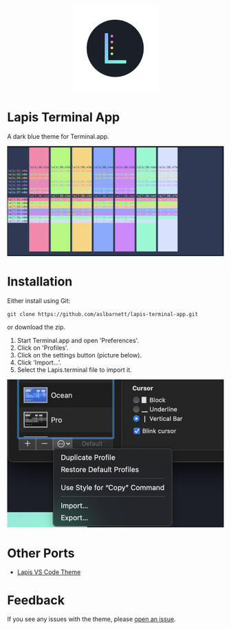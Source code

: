 <p align="center"><img style="width: 200px" src="images/logo.png" /></p>

# Lapis Terminal App

A dark blue theme for Terminal.app.

![Screenshot](images/lapis-demo.png)

# Installation

Either install using Git:

```
git clone https://github.com/aslbarnett/lapis-terminal-app.git
```
or download the zip.

1. Start Terminal.app and open 'Preferences'.
2. Click on 'Profiles'.
3. Click on the settings button (picture below).
4. Click 'Import...'.
5. Select the Lapis.terminal file to import it.

![Screenshot](images/import-example.png)

# Other Ports

- [Lapis VS Code Theme](https://marketplace.visualstudio.com/items?itemName=AlexBarnett.lapis-vscode)

# Feedback

If you see any issues with the theme, please [open an issue](https://github.com/aslbarnett/lapis-terminal-app/issues).
